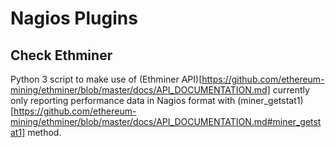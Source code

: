 # Nagios Plugins

## Check Ethminer
Python 3 script to make use of (Ethminer API)[https://github.com/ethereum-mining/ethminer/blob/master/docs/API_DOCUMENTATION.md] currently only reporting performance data in Nagios format with (miner_getstat1)[https://github.com/ethereum-mining/ethminer/blob/master/docs/API_DOCUMENTATION.md#miner_getstat1] method.
